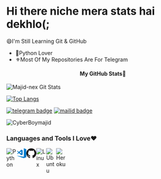 # Hi there niche mera stats hai dekhlo(;

 😄I'm Still Learning Git & GitHub
- 🥰Python Lover
- ⚜️Most Of My Repositories Are For Telegram

<h4 align="center"><b>My GitHub Stats💛</b></h4>

![Majid-nex Git Stats](https://github-readme-stats.vercel.app/api?username=majid-nex&include_all_commits=true&count_private=true&theme=highcontrast)

[![Top Langs](https://github-readme-stats.vercel.app/api/top-langs/?username=majid-nex&layout=compact&theme=radical)](https://github.com/majid-nex)

[![telegram badge](https://img.shields.io/badge/Majid-30302f?style=for-the-badge&logo=telegram)](https://t.me/MR_Godfather9)
[![mailid badge](https://img.shields.io/badge/Majid-30302f?style=for-the-badge&logo=gmail)](mailto:majid3151w@gmail.com)
<p align="left"> <img src="https://komarev.com/ghpvc/?username=majid-nex&label=Profile%20Views&color=orange&style=flat-square" alt="CyberBoymajid" /> </p>

### Languages and Tools I Love❤️
[<img align="left" alt="Python" width="26px" src="https://upload.wikimedia.org/wikipedia/commons/thumb/c/c3/Python-logo-notext.svg/600px-Python-logo-notext.svg.png" />](https://python.org/)
[<img align="left" alt="Visual Studio Code" width="26px" src="https://raw.githubusercontent.com/github/explore/80688e429a7d4ef2fca1e82350fe8e3517d3494d/topics/visual-studio-code/visual-studio-code.png" />](https://code.visualstudio.com/)
[<img align="left" alt="GitHub" width="26px" src="https://raw.githubusercontent.com/github/explore/78df643247d429f6cc873026c0622819ad797942/topics/github/github.png" />](https://git-scm.com/)
[<img align="left" alt="Linux" width="26px" src="https://www.freepnglogos.com/uploads/linux-png/difference-between-linux-and-window-operating-system-3.png" />](https://www.linux.org/)
[<img align="left" alt="Ubuntu" width="26px" src="https://assets.ubuntu.com/v1/29985a98-ubuntu-logo32.png" />](https://www.ubuntu.com)
[<img align="left" alt="Heroku" width="26px" src="https://www.nicepng.com/png/full/223-2233246_heroku-logo-salesforce-heroku.png" />](https://heroku.com/)

<br />
<br />
